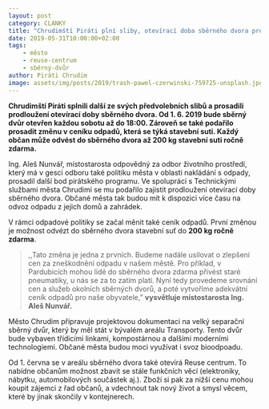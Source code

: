 ```yaml
---
layout: post
category: CLANKY
title: "Chrudimští Piráti plní sliby, otevírací doba sběrného dvora prodloužena"
date: 2019-05-31T10:00:00+02:00  
tags: 
    - město
    - reuse-centrum
    - sběrný-dvůr
author: Piráti Chrudim
image: assets/img/posts/2019/trash-pawel-czerwinski-759725-unsplash.jpg #751x422
---
```


**Chrudimští Piráti splnili další ze svých předvolebních slibů a prosadili prodloužení otevírací doby sběrného dvora. Od 1. 6. 2019 bude sběrný dvůr otevřen každou sobotu až do 18:00. Zároveň se také podařilo prosadit změnu v ceníku odpadů, která se týká stavební suti. Každý občan může odvést do sběrného dvora až 200 kg stavební suti ročně zdarma.**

Ing. Aleš Nunvář, místostarosta odpovědný za odbor životního prostředí, který má v gesci odboru také politiku města v oblasti nakládání s odpady, prosadil další bod pirátského programu. Ve spolupráci s Technickými službami města Chrudimi se mu podařilo zajistit prodloužení otevírací doby sběrného dvora. Občané města tak budou mít k dispozici více času na odvoz odpadu z jejich domů a zahrádek. 

V rámci odpadové politiky se začal měnit také ceník odpadů. První změnou je možnost odvézt do sběrného dvora stavební suť do **200 kg ročně zdarma**.

> ,,Tato změna je jedna z prvních. Budeme nadále usilovat o zlepšení cen za zneškodnění odpadu v našem městě. Pro příklad, v Pardubicích mohou lidé do sběrného dvora zdarma přivést staré pneumatiky, u nás se za to zatím platí. Nyní tedy provedeme srovnání cen a služeb okolních sběrných dvorů, a poté vytvoříme adekvátní ceník odpadů pro naše obyvatele,” **vysvětluje místostarosta Ing. Aleš Nunvář.**

Město Chrudim připravuje projektovou dokumentaci na velký separační sběrný dvůr, který by měl stát v bývalém areálu Transporty. Tento dvůr bude vybaven třídicími linkami, kompostárnou a dalšími moderními technologiemi. Občané města budou moci využívat i svoz bioodpoadu.

Od 1. června se v areálu sběrného dvora také otevírá Reuse centrum. To nabídne občanům možnost zbavit se stále funkčních věcí (elektroniky, nábytku, automobilových součástek aj.). Zboží si pak za nižší cenu mohou koupit zájemci z řad občanů, a vdechnout tak nový život a smysl věcem, které by jinak skončily v kontejnerech.
